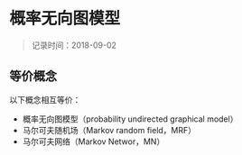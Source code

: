 # 概率无向图模型
> 记录时间：2018-09-02

## 等价概念
以下概念相互等价：
- 概率无向图模型（probability undirected graphical model）
- 马尔可夫随机场（Markov random field，MRF）
- 马尔可夫网络（Markov Networ，MN）


